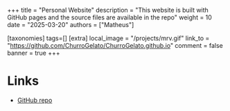 +++
title = "Personal Website"
description = "This website is built with GitHub pages and the source files are available in the repo"
weight = 10
date = "2025-03-20"
authors = ["Matheus"]

[taxonomies]
tags=[]
[extra]
local_image = "/projects/mrv.gif"
link_to = "https://github.com/ChurroGelato/ChurroGelato.github.io"
comment = false
banner = true
+++

# Links
- [GitHub repo](https://github.com/ChurroGelato/ChurroGelato.github.io)

